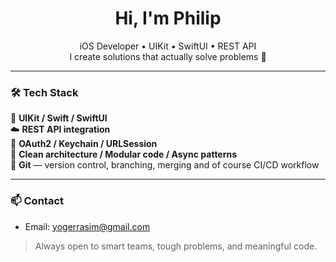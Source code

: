 <h1 align="center">Hi, I'm Philip</h1>

<p align="center">
iOS Developer • UIKit • SwiftUI • REST API  
<br/>
I create solutions that actually solve problems 🤝
</p>

---

### 🛠 Tech Stack

📱 **UIKit / Swift / SwiftUI**  
☁️ **REST API integration**  
🔐 **OAuth2 / Keychain / URLSession**  
🧪 **Clean architecture / Modular code / Async patterns**  
🔧 **Git** — version control, branching, merging and of course CI/CD workflow

---

### 📫 Contact

- Email: yogerrasim@gmail.com  

> Always open to smart teams, tough problems, and meaningful code.
